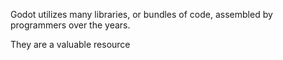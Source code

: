 
Godot utilizes many libraries, or bundles of code, assembled by programmers over the years.

They are a valuable resource